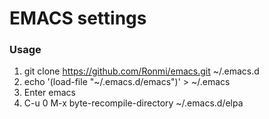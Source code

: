 # EMACS settings

### Usage
1. git clone https://github.com/Ronmi/emacs.git ~/.emacs.d
2. echo '(load-file "~/.emacs.d/emacs")' > ~/.emacs
3. Enter emacs
4. C-u 0 M-x byte-recompile-directory  ~/.emacs.d/elpa
